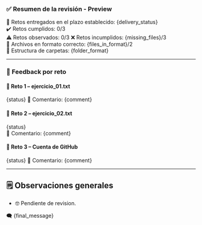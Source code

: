 ### ✅ Resumen de la revisión - Preview

📅 Retos entregados en el plazo establecido: {delivery_status}  
✔️ Retos cumplidos: 0/3  
⚠️ Retos observados: 0/3
❌ Retos incumplidos: {missing_files}/3  
📃 Archivos en formato correcto: {files_in_format}/2  
📁 Estructura de carpetas: {folder_format}

---

### 🧪 Feedback por reto

#### 🧩 Reto 1 – ejercicio_01.txt  
{status} 
💬 Comentario: {comment}

#### 🧩 Reto 2 – ejercicio_02.txt  
{status}  
💬 Comentario: {comment}

#### 🧩 Reto 3 – Cuenta de GitHub
{status} 
💬 Comentario: {comment}

---

## 🗒️ Observaciones generales

- 🤓 Pendiente de revision.  

🗨️ {final_message}